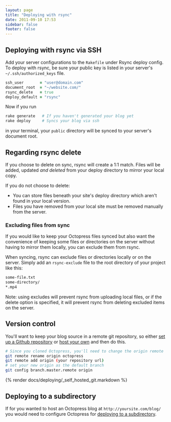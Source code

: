 ```yaml
---
layout: page
title: "Deploying with rsync"
date: 2011-09-10 17:53
sidebar: false
footer: false
---
```


<h2 id="rsync">Deploying with rsync via SSH</h2>

Add your server configurations to the `Rakefile` under Rsync deploy config. To deploy with rsync, be sure your public key is listed in your server's `~/.ssh/authorized_keys` file.

``` ruby
ssh_user       = "user@domain.com"
document_root  = "~/website.com/"
rsync_delete   = true
deploy_default = "rsync"
```

Now if you run

``` sh
rake generate   # If you haven't generated your blog yet
rake deploy     # Syncs your blog via ssh
```

in your terminal, your `public` directory will be synced to your server's document root.

<h2 id="delete">Regarding rsync delete</h2>

If you choose to delete on sync, rsync will create a 1:1 match. Files will be added, updated *and deleted* from your deploy directory to mirror your local copy.

If you do not choose to delete:

- You can store files beneath your site's deploy directory which aren't found in your local version.
- Files you have removed from your local site must be removed manually from the server.

<h3 id="exclude">Excluding files from sync</h3>

If you would like to keep your Octopress files synced but also want the convenience of keeping some files or directories on the server without having to mirror them locally, you can exclude them from rsync.

When syncing, rsync can exclude files or directories locally or on the server. Simply add an `rsync-exclude` file to the root directory of your project like this:

```sh rsync-exclude
some-file.txt
some-directory/
*.mp4
```

Note: using excludes will prevent rsync from uploading local files, or if the delete option is specified, it will prevent rsync from deleting excluded items on the server.

## Version control

You'll want to keep your blog source in a remote git repository,
so either [set up a Github repository](https://github.com/repositories/new) or [host your own](#self_hosted_git) and then do this.

```sh
# Since you cloned Octopress, you'll need to change the origin remote
git remote rename origin octopress
git remote add origin (your repository url)
# set your new origin as the default branch
git config branch.master.remote origin
```

{% render docs/deploying/_self_hosted_git.markdown %}

## Deploying to a subdirectory

If for you wanted to host an Octopress blog at `http://yoursite.com/blog/` you would need to configure Octopress for [deploying to a subdirectory](/docs/deploying/subdir).
